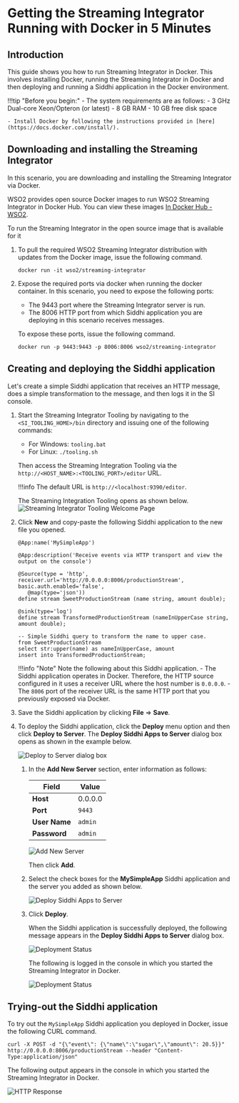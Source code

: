 # Getting the Streaming Integrator Running with Docker in 5 Minutes


## Introduction

This guide shows you how to run Streaming Integrator in Docker. This involves installing Docker, running the Streaming Integrator in Docker and then deploying and running a Siddhi application in the Docker environment.

!!!tip "Before you begin:"
    - The system requirements are as follows:
        -   3 GHz Dual-core Xeon/Opteron (or latest)
        -   8 GB RAM
        -   10 GB free disk space

    - Install Docker by following the instructions provided in [here](https://docs.docker.com/install/).

## Downloading and installing the Streaming Integrator

In this scenario, you are downloading and installing the Streaming Integrator via Docker.

WSO2 provides open source Docker images to run WSO2 Streaming Integrator in Docker Hub. You can view these images [In Docker Hub - WSO2](https://hub.docker.com/u/wso2/).

To run the Streaming Integrator in the  open source image that is available for it

1. To pull the required WSO2 Streaming Integrator distribution with updates from the Docker image, issue the following command.

    `docker run -it wso2/streaming-integrator`

2. Expose the required ports via docker when running the docker container. In this scenario, you need to expose the following ports:
    - The 9443 port where the Streaming Integrator server is run.
    - The 8006 HTTP port from which Siddhi application you are deploying in this scenario receives messages.

    To expose these ports, issue the following command.

    `docker run -p 9443:9443 -p 8006:8006 wso2/streaming-integrator`


## Creating and deploying the Siddhi application

Let's create a simple Siddhi application that receives an HTTP message, does a simple transformation to the message, and then logs it in the SI console.

1. Start the Streaming Integrator Tooling by navigating to the `<SI_TOOLING_HOME>/bin` directory and issuing one of the following commands:
    -   For Windows: `tooling.bat`
    -   For Linux: `./tooling.sh`

    Then access the Streaming Integration Tooling via the `http://<HOST_NAME>:<TOOLING_PORT>/editor` URL.

    !!!info
            The default URL is `http://<localhost:9390/editor`.

    The Streaming Integration Tooling opens as shown below.
       ![Streaming Integrator Tooling Welcome Page](../images/quick-start-guide-101/Welcome-Page.png)


2. Click **New** and copy-paste the following Siddhi application to the new file you opened.

    ```
    @App:name('MySimpleApp')

    @App:description('Receive events via HTTP transport and view the output on the console')

    @Source(type = 'http', receiver.url='http://0.0.0.0:8006/productionStream', basic.auth.enabled='false',
       @map(type='json'))
    define stream SweetProductionStream (name string, amount double);

    @sink(type='log')
    define stream TransformedProductionStream (nameInUpperCase string, amount double);

    -- Simple Siddhi query to transform the name to upper case.
    from SweetProductionStream
    select str:upper(name) as nameInUpperCase, amount
    insert into TransformedProductionStream;
    ```

    !!!info "Note"
        Note the following about this Siddhi application.
        - The Siddhi application operates in Docker. Therefore, the HTTP source configured in it uses a receiver URL where the host number is `0.0.0.0`.
        - The `8006` port of the receiver URL is the same HTTP port that you previously exposed via Docker.


3. Save the Siddhi application by clicking **File** => **Save**.


4. To deploy the Siddhi application, click the **Deploy** menu option and then click **Deploy to Server**. The **Deploy Siddhi Apps to Server** dialog box opens as shown in the example below.

    ![Deploy to Server dialog box](../images/getting-si-run-with-mi/deploy-to-server-dialog-box.png)

    1. In the **Add New Server** section, enter information as follows:

          | Field           | Value                            |
          |-----------------|----------------------------------|
          | **Host**        | 0.0.0.0                        |
          | **Port**        | `9443`                           |
          | **User Name**   | `admin`                          |
          | **Password**    | `admin`                          |


        ![Add New Server](../images/getting-si-run-with-mi/add-new-server.png)

        Then click **Add**.

    2. Select the check boxes for the **MySimpleApp** Siddhi application and the server you added as shown below.

        ![Deploy Siddhi Apps to Server](../images/getting-si-run-with-mi/select-siddhi-app-and-server.png)

    3. Click **Deploy**.

        When the Siddhi application is successfully deployed, the following message appears in the **Deploy Siddhi Apps to Server** dialog box.

        ![Deployment Status](../images/getting-si-run-with-mi/siddhi-application-deployment-status.png)


        The following is logged in the console in which you started the Streaming Integrator in Docker.

        ![Deployment Status](../images/hello-world-with-docker/siddhi-app-deployed-in-docker-log.png)



## Trying-out the Siddhi application

To try out the `MySimpleApp` Siddhi application you deployed in Docker, issue the following CURL command.

```
curl -X POST -d "{\"event\": {\"name\":\"sugar\",\"amount\": 20.5}}"  http://0.0.0.0:8006/productionStream --header "Content-Type:application/json"
```

The following output appears in the console in which you started the Streaming Integrator in Docker.

![HTTP Response](../images/hello-world-with-docker/http-response.png)

